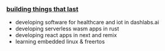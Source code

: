 ### [building things that last](https://seanvelasco.com)

- developing software for healthcare and iot in dashlabs.ai
- developing serverless wasm apps in rust
- developing react apps in next and remix
- learning embedded linux & freertos
